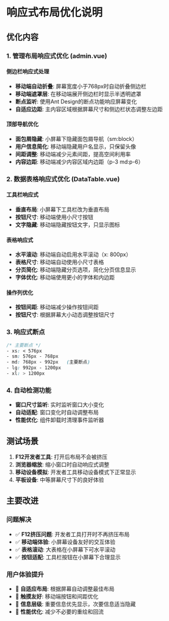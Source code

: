 # 响应式布局优化说明

## 优化内容

### 1. 管理布局响应式优化 (admin.vue)

#### 侧边栏响应式处理
- **移动端自动折叠**: 屏幕宽度小于768px时自动折叠侧边栏
- **移动端遮罩层**: 在移动端展开侧边栏时显示半透明遮罩
- **断点监听**: 使用Ant Design的断点功能响应屏幕变化
- **自适应边距**: 主内容区域根据屏幕尺寸和侧边栏状态调整左边距

#### 顶部导航优化
- **面包屑隐藏**: 小屏幕下隐藏面包屑导航（sm:block）
- **用户信息简化**: 移动端隐藏用户名显示，只保留头像
- **间距调整**: 移动端减少元素间距，提高空间利用率
- **内容边距**: 移动端减少内容区域内边距（p-3 md:p-6）

### 2. 数据表格响应式优化 (DataTable.vue)

#### 工具栏响应式
- **垂直布局**: 小屏幕下工具栏改为垂直布局
- **按钮尺寸**: 移动端使用小尺寸按钮
- **文字隐藏**: 移动端隐藏按钮文字，只显示图标

#### 表格响应式
- **水平滚动**: 移动端自动启用水平滚动（x: 800px）
- **表格尺寸**: 移动端自动使用小尺寸表格
- **分页简化**: 移动端隐藏分页选项，简化分页信息显示
- **字体优化**: 移动端使用更小的字体和内边距

#### 操作列优化
- **按钮间距**: 移动端减少操作按钮间距
- **按钮尺寸**: 根据屏幕大小动态调整按钮尺寸

### 3. 响应式断点

```css
/* 主要断点 */
- xs: < 576px
- sm: 576px - 768px  
- md: 768px - 992px   (主要断点)
- lg: 992px - 1200px
- xl: > 1200px
```

### 4. 自动检测功能

- **窗口尺寸监听**: 实时监听窗口大小变化
- **自动适配**: 窗口变化时自动调整布局
- **性能优化**: 组件卸载时清理事件监听器

## 测试场景

1. **F12开发者工具**: 打开后布局不会被挤压
2. **浏览器缩放**: 缩小窗口时自动响应式调整
3. **移动设备模拟**: 开发者工具移动设备模式下正常显示
4. **平板设备**: 中等屏幕尺寸下的良好体验

## 主要改进

### 问题解决
- ✅ **F12挤压问题**: 开发者工具打开时不再挤压布局
- ✅ **移动端体验**: 小屏幕设备友好的交互体验
- ✅ **表格滚动**: 大表格在小屏幕下可水平滚动
- ✅ **按钮适配**: 工具栏按钮在小屏幕下合理显示

### 用户体验提升
- 🎯 **自适应布局**: 根据屏幕自动调整最佳布局
- 🎯 **触摸友好**: 移动端按钮和间距优化
- 🎯 **信息层级**: 重要信息优先显示，次要信息适当隐藏
- 🎯 **性能优化**: 减少不必要的重绘和回流